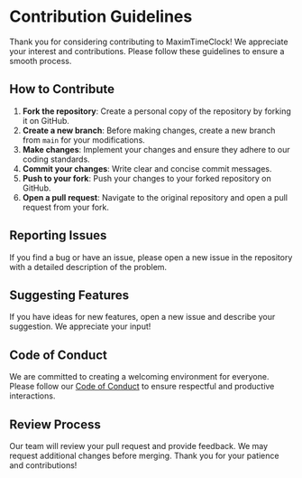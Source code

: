 # Contribution Guidelines

Thank you for considering contributing to MaximTimeClock! We appreciate your interest and contributions. Please follow these guidelines to ensure a smooth process.

## How to Contribute

1. **Fork the repository**: Create a personal copy of the repository by forking it on GitHub.
2. **Create a new branch**: Before making changes, create a new branch from `main` for your modifications.
3. **Make changes**: Implement your changes and ensure they adhere to our coding standards.
4. **Commit your changes**: Write clear and concise commit messages.
5. **Push to your fork**: Push your changes to your forked repository on GitHub.
6. **Open a pull request**: Navigate to the original repository and open a pull request from your fork.

## Reporting Issues

If you find a bug or have an issue, please open a new issue in the repository with a detailed description of the problem.

## Suggesting Features

If you have ideas for new features, open a new issue and describe your suggestion. We appreciate your input!

## Code of Conduct

We are committed to creating a welcoming environment for everyone. Please follow our [Code of Conduct](#) to ensure respectful and productive interactions.

## Review Process

Our team will review your pull request and provide feedback. We may request additional changes before merging. Thank you for your patience and contributions!
